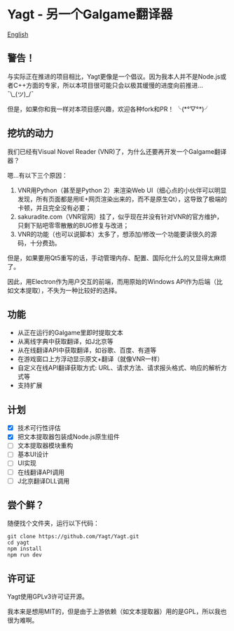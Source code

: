 # Yagt - 另一个Galgame翻译器

[English](https://github.com/Yagt/Yagt/blob/master/docs/README_EN.md)

## 警告！

与实际正在推进的项目相比，Yagt更像是一个倡议。因为我本人并不是Node.js或者C++方面的专家，所以本项目很可能只会以极其缓慢的进度向前推进... ¯\\\_(ツ)\_/¯

但是，如果你和我一样对本项目感兴趣，欢迎各种fork和PR！ ╰(\*°▽°\*)╯

## 挖坑的动力

我们已经有Visual Novel Reader (VNR)了，为什么还要再开发一个Galgame翻译器？

嗯...有以下三个原因：

1. VNR用Python（甚至是Python 2）来渲染Web UI（细心点的小伙伴可以明显发现，所有页面都是用IE+网页渲染出来的，而不是原生Qt），这导致了极端的卡顿，并且完全没有必要；
2. sakuradite.com（VNR官网）挂了，似乎现在并没有针对VNR的官方维护，只剩下贴吧零零散散的BUG修复与改进；
3. VNR的功能（也可以说脚本）太多了，想添加/修改一个功能要读很久的源码，十分费劲。

但是，如果要用Qt5重写的话，手动管理内存、配置、国际化什么的又显得太麻烦了。

因此，用Electron作为用户交互的前端，而用原始的Windows API作为后端（比如文本提取），不失为一种比较好的选择。

## 功能

* 从正在运行的Galgame里即时提取文本
* 从离线字典中获取翻译，如J北京等
* 从在线翻译API中获取翻译，如谷歌、百度、有道等
* 在游戏窗口上方浮动显示原文+翻译（就像VNR一样）
* 自定义在线API翻译获取方式: URL、请求方法、请求报头格式、响应的解析方式等
* 支持扩展

## 计划

- [x] 技术可行性评估
- [x] 把文本提取器包装成Node.js原生组件
- [ ] 文本提取器模块重构
- [ ] 基本UI设计
- [ ] UI实现
- [ ] 在线翻译API调用
- [ ] J北京翻译DLL调用

## 尝个鲜？

随便找个文件夹，运行以下代码：

    git clone https://github.com/Yagt/Yagt.git
    cd yagt
    npm install
    npm run dev

## 许可证

Yagt使用GPLv3许可证开源。

我本来是想用MIT的，但是由于上游依赖（如文本提取器）用的是GPL，所以我也很为难啊。

